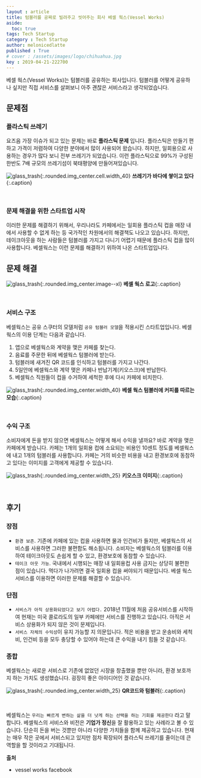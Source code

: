 ```yaml
---
layout : article
title: 텀블러를 공짜로 빌려주고 씻어주는 회사 베셀 웍스(Vessel Works)
aside:
  toc: true
tags: Tech Startup
category : Tech Startup
author: melonicedlatte
published : True
# cover : /assets/images/logo/chihuahua.jpg
key : 2019-04-21-222700
---
```


베셀 웍스(Vessel Works)는 텀블러를 공유하는 회사입니다. 텀블러를 어떻게 공유하나 싶지만 직접 서비스를 살펴보니 아주 괜찮은 서비스라고 생각되었습니다.

## 문제점

### 플라스틱 쓰레기

요즈음 가장 이슈가 되고 있는 문제는 바로 __플라스틱 문제__ 입니다. 플라스틱은 만들기 편하고 가격이 저렴하여 다양한 분야에서 많이 사용되어 왔습니다. 하지만, 일회용으로 사용하는 경우가 많다 보니 전부 쓰레기가 되었습니다. 이런 플라스틱으로 99%가 구성된 한반도 7배 규모의 쓰레기섬이 북태평양에 만들어져있습니다.

![glass_trash](/assets/images/20190421/pixabay_glass.jpg){:.rounded.img_center.cell.width_40}
__쓰레기가 바다에 쌓이고 있다__{:.caption}

<br>

### 문제 해결을 위한 스타트업 시작

이러한 문제를 해결하기 위해서, 우리나라도 카페에서는 일회용 플라스틱 컵을 매장 내에서 사용할 수 없게 하는 등 국가적인 차원에서의 해결책도 나오고 있습니다. 하지만, 테이크아웃을 하는 사람들은 텀블러를 가지고 다니기 어렵기 때문에 플라스틱 컵을 많이 사용합니다. 베셀웍스는 이런 문제를 해결하기 위하여 나온 스타트업입니다.

## 문제 해결

![glass_trash](/assets/images/20190421/vessel_logo.jpg){:.rounded.img_center.image--xl}
__베셀 웍스 로고__{:.caption}

<br>

### 서비스 구조

베셀웍스는 공유 스쿠터의 모델처럼 `공유 텀블러 모델`을 적용시킨 스타트업입니다. 베셀웍스의 이용 단계는 다음과 같습니다.

1. 앱으로 베셀웍스와 계약을 맺은 카페를 찾는다.
2. 음료를 주문한 뒤에 베셀웍스 텀블러에 받는다.
3. 텀블러에 새겨진 QR 코드를 인식하고 텀블러를 가지고 나간다.
4. 5일안에 베셀웍스와 계약 맺은 카페나 반납기계(키오스크)에 반납한다.
5. 베셀웍스 직원들이 컵을 수거하여 세척한 후에 다시 카페에 비치한다.

![glass_trash](/assets/images/20190421/vessel_img.jpg){:.rounded.img_center.width_40}
__베셀 웍스 텀블러에 커피를 따르는 모습__{:.caption}

<br>

### 수익 구조

소비자에게 돈을 받지 않으면 베셀웍스는 어떻게 해서 수익을 낼까요? 바로 계약을 맺은 카페에게 받습니다. 카페는 1개의 일회용 컵에 소요되는 비용인 10센트 정도를 베셀웍스에 내고 1개의 텀블러를 사용합니다. 카페는 거의 비슷한 비용을 내고 환경보호에 동참하고 있다는 이미지를 고객에게 제공할 수 있습니다.

![glass_trash](/assets/images/20190421/vessel_img2.jpg){:.rounded.img_center.width_25}
__키오스크 이미지__{:.caption}

<br>

## 후기

### 장점

- `환경 보존`. 기존에 카페에 있는 컵을 사용하면 물과 인건비가 들지만, 베셀웍스의 서비스를 사용하면 그러한 불편함도 해소됩니다. 소비자는 베셀웍스의 텀블러를 이용하여 테이크아웃도 손쉽게 할 수 있고, 환경보호에 동참할 수 있습니다.
- `테이크 아웃 가능`. 국내에서 시행되는 매장 내 일회용컵 사용 금지는 상당히 불편한 점이 있습니다. 먹다가 나가려면 결국 일회용 컵을 써야되기 때문입니다. 베셀 웍스 서비스를 이용하면 이러한 문제를 해결할 수 있습니다.

### 단점

- `서비스가 아직 상용화되었다고 보기 어렵다.` 2018년 11월에 처음 공유서비스를 시작하여 현재는 미국 콜로라도의 일부 카페에만 서비스를 진행하고 있습니다. 아직은 서비스 상용화가 되지 않은 것이 문제입니다.
- `서비스 자체의 수익성`이 유지 가능할 지 의문입니다. 적은 비용을 받고 운송비와 세척비, 인건비 등을 모두 충당할 수 있어야 하는데 큰 수익을 내기 힘들 것 같습니다.

### 종합

베셀웍스는 새로운 서비스로 기존에 없었던 시장을 창출했을 뿐만 아니라, 환경 보호까지 하는 가치도 생성했습니다. 굉장히 좋은 아이디어인 것 같습니다.

![glass_trash](/assets/images/20190421/vessel_img3.jpg){:.rounded.img_center.width_25}
__QR코드와 텀블러__{:.caption}

<br>

베셀웍스는 `우리는 빠르게 변하는 삶을 더 낫게 하는 선택을 하는 기회를 제공한다` 라고 말합니다. 베셀웍스의 서비스와 비전은 **기업가 정신**을 잘 활용하고 있는 사례라고 볼 수 있습니다. 단순히 돈을 버는 것뿐만 아니라 다양한 가치들을 함께 제공하고 있습니다. 현재는 매우 작은 곳에서 서비스되고 있지만 점차 확장되어 플라스틱 쓰레기를 줄이는데 큰 역할을 할 것이라고 기대됩니다.

__출처__  
- vessel works facebook
